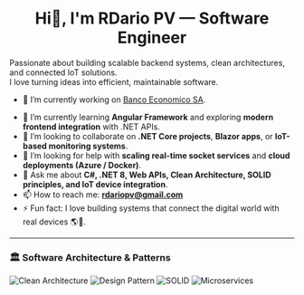 
<h1 align="center">Hi👋, I'm RDario PV — Software Engineer</h1> 


Passionate about building scalable backend systems, clean architectures, and connected IoT solutions.  
I love turning ideas into efficient, maintainable software.

<!--**rdariopv/rdariopv** is a ✨ _special_ ✨ repository because its `README.md` (this file) appears on your GitHub profile.

Here are some ideas to get you started: -->
<!--
### 💻 Languages & Frameworks
![C#](https://img.shields.io/badge/C%23-239120?logo=c-sharp&logoColor=white)
![.NET 8](https://img.shields.io/badge/.NET-8.0-blue?logo=dotnet)
![Blazor](https://img.shields.io/badge/Blazor-512BD4?logo=blazor&logoColor=white)
![ASP.NET Core](https://img.shields.io/badge/ASP.NET_Core-5C2D91?logo=dotnet&logoColor=white)
![JavaScript](https://img.shields.io/badge/JavaScript-F7DF1E?logo=javascript&logoColor=black)
![HTML5](https://img.shields.io/badge/HTML5-E34F26?logo=html5&logoColor=white)
![CSS3](https://img.shields.io/badge/CSS3-1572B6?logo=css3&logoColor=white)

---

### 🧰 Tools & Platforms
![Visual Studio](https://img.shields.io/badge/Visual_Studio-5C2D91?logo=visual-studio&logoColor=white)
![VS Code](https://img.shields.io/badge/VS_Code-007ACC?logo=visual-studio-code&logoColor=white)
![Git](https://img.shields.io/badge/Git-F05032?logo=git&logoColor=white)
![GitHub](https://img.shields.io/badge/GitHub-181717?logo=github&logoColor=white)
![Docker](https://img.shields.io/badge/Docker-2496ED?logo=docker&logoColor=white)
![WSL](https://img.shields.io/badge/WSL-0078D6?logo=windows&logoColor=white)

---

### 🗄️ Databases
![SQL Server](https://img.shields.io/badge/SQL_Server-CC2927?logo=microsoft-sql-server&logoColor=white)
![PostgreSQL](https://img.shields.io/badge/PostgreSQL-316192?logo=postgresql&logoColor=white)
![SQLite](https://img.shields.io/badge/SQLite-07405E?logo=sqlite&logoColor=white)
![MongoDB](https://img.shields.io/badge/MongoDB-47A248?logo=mongodb&logoColor=white)

---


-->

- 🔭 I’m currently working on [Banco Economico SA](https://baneco.com.bo).
<!--[![BANCO ECONOMICO SA.](https://img.shields.io/badge/BANCO_ECONOMICO_SA.-D43030?style=for-the-badge&logoColor=white)](https://www.baneco.com.bo/)-->



- 🌱 I’m currently learning **Angular Framework** and exploring **modern frontend integration** with .NET APIs.
- 👯 I’m looking to collaborate on **.NET Core projects**, **Blazor apps**, or **IoT-based monitoring systems**.
- 🤔 I’m looking for help with **scaling real-time socket services** and **cloud deployments (Azure / Docker)**.
- 💬 Ask me about **C#, .NET 8, Web APIs, Clean Architecture, SOLID principles, and IoT device integration**.
- 📫 How to reach me: **rdariopv@gmail.com**
- ⚡ Fun fact: I love building systems that connect the digital world with real devices 🌎🔌.

---

### 🏛️ Software Architecture & Patterns

![Clean Architecture](https://img.shields.io/badge/Clean_Architecture-3A7CA5?logo=architecture&logoColor=white)
![Design Pattern](https://img.shields.io/badge/Design_Pattern-4B0082?logo=dotnet&logoColor=white)
![SOLID](https://img.shields.io/badge/SOLID_Principles-008000?logo=codeforces&logoColor=white)
![Microservices](https://img.shields.io/badge/Microservices-00BFAE?logo=microsoft-azure&logoColor=white)
